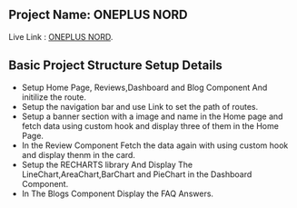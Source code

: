 ## Project Name: ONEPLUS NORD

Live Link : [ONEPLUS NORD](https://tiny-zuccutto-f948cb.netlify.app/).

## Basic Project Structure Setup Details

- Setup Home Page, Reviews,Dashboard and Blog Component And initilize the route.
- Setup the navigation bar and use Link to set the path of routes.
- Setup a banner section with a image and name in the Home page and fetch data using custom hook and display three of them in the Home Page.
- In the Review Component Fetch the data again with using custom hook and display thenm in the card.
- Setup the RECHARTS library And Display The LineChart,AreaChart,BarChart and PieChart in the Dashboard Component.
- In The Blogs Component Display the FAQ Answers.